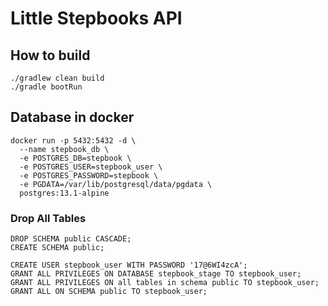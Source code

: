 # Little Stepbooks API

## How to build

```shell script
./gradlew clean build
./gradle bootRun
```

## Database in docker

```shell script
docker run -p 5432:5432 -d \
  --name stepbook_db \
  -e POSTGRES_DB=stepbook \
  -e POSTGRES_USER=stepbook_user \
  -e POSTGRES_PASSWORD=stepbook \
  -e PGDATA=/var/lib/postgresql/data/pgdata \
  postgres:13.1-alpine
``` 

### Drop All Tables

```
DROP SCHEMA public CASCADE;
CREATE SCHEMA public;
```


```postgres-sql
CREATE USER stepbook_user WITH PASSWORD '17@6WI4zcA';
GRANT ALL PRIVILEGES ON DATABASE stepbook_stage TO stepbook_user;
GRANT ALL PRIVILEGES ON all tables in schema public TO stepbook_user;
GRANT ALL ON SCHEMA public TO stepbook_user;
```